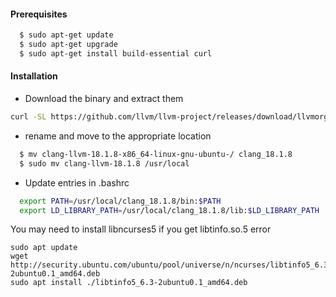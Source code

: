 
#### Prerequisites
~~~bash
  $ sudo apt-get update
  $ sudo apt-get upgrade
  $ sudo apt-get install build-essential curl
~~~

#### Installation
* Download the binary and extract them
~~~bash
curl -SL https://github.com/llvm/llvm-project/releases/download/llvmorg-18.1.8/clang+llvm-18.1.8-x86_64-linux-gnu-ubuntu-18.04.tar.xz | tar xJ -C .
~~~
* rename and move to the appropriate location
~~~bash
  $ mv clang-llvm-18.1.8-x86_64-linux-gnu-ubuntu-/ clang_18.1.8
  $ sudo mv clang-llvm-18.1.8 /usr/local
~~~
* Update entries in .bashrc
~~~bash
  export PATH=/usr/local/clang_18.1.8/bin:$PATH
  export LD_LIBRARY_PATH=/usr/local/clang_18.1.8/lib:$LD_LIBRARY_PATH
~~~

You may need to install libncurses5 if you get libtinfo.so.5 error   
~~~
sudo apt update
wget http://security.ubuntu.com/ubuntu/pool/universe/n/ncurses/libtinfo5_6.3-2ubuntu0.1_amd64.deb
sudo apt install ./libtinfo5_6.3-2ubuntu0.1_amd64.deb
~~~
